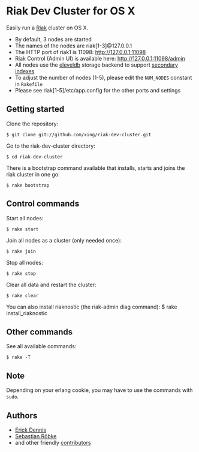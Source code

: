 # Riak Dev Cluster for OS X

Easily run a [Riak](http://wiki.basho.com/Riak.html) cluster on OS X.

* By default, 3 nodes are started
* The names of the nodes are riak[1-3]@127.0.0.1
* The HTTP port of riak1 is 11098: <http://127.0.0.1:11098>
* Riak Control (Admin UI) is available here: <http://127.0.0.1:11098/admin>
* All nodes use the [eleveldb](http://wiki.basho.com/LevelDB.html) storage backend
  to support [secondary indexes](http://wiki.basho.com/Secondary-Indexes.html)
* To adjust the number of nodes (1-5), please edit the `NUM_NODES` constant in `Rakefile`
* Please see riak[1-5]/etc/app.config for the other ports and settings

## Getting started

Clone the repository:

    $ git clone git://github.com/xing/riak-dev-cluster.git

Go to the riak-dev-cluster directory:

    $ cd riak-dev-cluster

There is a bootstrap command available that installs, starts and joins the riak cluster in one go:

    $ rake bootstrap

## Control commands

Start all nodes:

    $ rake start

Join all nodes as a cluster (only needed once):

    $ rake join

Stop all nodes:

    $ rake stop

Clear all data and restart the cluster:

    $ rake clear

You can also install riaknostic (the riak-admin diag command):
    $ rake install_riaknostic

## Other commands

See all available commands:

    $ rake -T

## Note

Depending on your erlang cookie, you may have to use the commands with `sudo`.

## Authors

* [Erick Dennis](https://github.com/edennis)
* [Sebastian Röbke](https://github.com/boosty)
* and other friendly [contributors](https://github.com/xing/riak-dev-cluster/graphs/contributors)

